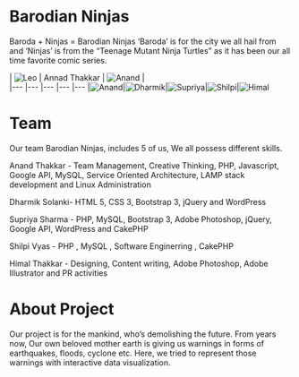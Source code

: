 Barodian Ninjas
================
Baroda + Ninjas = Barodian Ninjas
‘Baroda’ is for the city we all hail from and ‘Ninjas’ is from the “Teenage Mutant Ninja Turtles” as it has been our all time favorite comic series.
 

| ![Leo](http://anthakkar08.koding.io/wp-content/uploads/2014/12/ninja1.png) | Annad Thakkar | ![Anand](http://anthakkar08.koding.io/wp-content/uploads/2014/12/anand.png) |  
|--- |--- |--- |--- |--- 
|![Anand](http://anthakkar08.koding.io/wp-content/uploads/2014/12/anand.png)|![Dharmik](http://anthakkar08.koding.io/wp-content/uploads/2014/12/dharmik.png)|![Supriya](http://anthakkar08.koding.io/wp-content/uploads/2014/12/sup.png)|![Shilpi](http://anthakkar08.koding.io/wp-content/uploads/2014/12/shilpi.png)|![Himal](http://anthakkar08.koding.io/wp-content/uploads/2014/12/himal.png) 

Team
=======
Our team Barodian Ninjas, includes 5 of us, We all possess different skills.

Anand Thakkar  - Team Management, Creative Thinking, PHP, Javascript, Google API, MySQL, Service Oriented Architecture, LAMP stack development and Linux Administration

Dharmik Solanki- HTML 5, CSS 3, Bootstrap 3, jQuery and WordPress 

Supriya Sharma - PHP, MySQL, Bootstrap 3, Adobe Photoshop, jQuery, Google API, WordPress and CakePHP

Shilpi Vyas - PHP ,  MySQL  , Software Enginerring , CakePHP

Himal Thakkar  - Designing, Content writing, Adobe Photoshop, Adobe Illustrator and PR activities

About Project
=======
Our project is for the mankind, who’s demolishing the future. From years now, Our own beloved mother earth is giving us warnings in forms of earthquakes, floods, cyclone etc. Here, we tried to represent those warnings with interactive data visualization.
